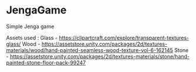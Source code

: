 # JengaGame
Simple Jenga game

Assets used : 
Glass - https://clipartcraft.com/explore/transparent-textures-glass/
Wood - https://assetstore.unity.com/packages/2d/textures-materials/wood/hand-painted-seamless-wood-texture-vol-6-162145
Stone - https://assetstore.unity.com/packages/2d/textures-materials/stone/hand-painted-stone-floor-pack-99247
